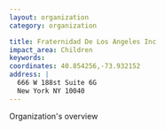 ```yaml
---
layout: organization
category: organization

title: Fraternidad De Los Angeles Inc
impact_area: Children
keywords: 
coordinates: 40.854256,-73.932152
address: |
  666 W 188st Suite 6G
  New York NY 10040
---
```

Organization's overview
